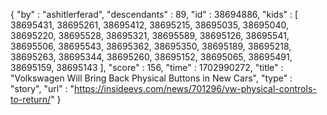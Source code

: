 {
  "by" : "ashitlerferad",
  "descendants" : 89,
  "id" : 38694886,
  "kids" : [ 38695431, 38695261, 38695412, 38695215, 38695035, 38695040, 38695220, 38695528, 38695321, 38695589, 38695126, 38695541, 38695506, 38695543, 38695362, 38695350, 38695189, 38695218, 38695263, 38695344, 38695260, 38695152, 38695065, 38695491, 38695159, 38695143 ],
  "score" : 156,
  "time" : 1702990272,
  "title" : "Volkswagen Will Bring Back Physical Buttons in New Cars",
  "type" : "story",
  "url" : "https://insideevs.com/news/701296/vw-physical-controls-to-return/"
}
